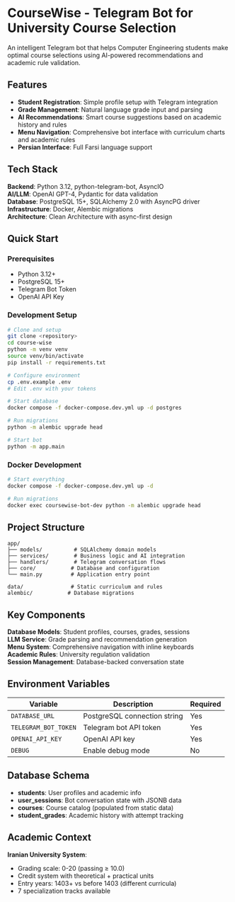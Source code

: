 # CourseWise - Telegram Bot for University Course Selection

An intelligent Telegram bot that helps Computer Engineering students make optimal course selections using AI-powered recommendations and academic rule validation.

## Features

- **Student Registration**: Simple profile setup with Telegram integration
- **Grade Management**: Natural language grade input and parsing  
- **AI Recommendations**: Smart course suggestions based on academic history and rules
- **Menu Navigation**: Comprehensive bot interface with curriculum charts and academic rules
- **Persian Interface**: Full Farsi language support

## Tech Stack

**Backend**: Python 3.12, python-telegram-bot, AsyncIO  
**AI/LLM**: OpenAI GPT-4, Pydantic for data validation  
**Database**: PostgreSQL 15+, SQLAlchemy 2.0 with AsyncPG driver  
**Infrastructure**: Docker, Alembic migrations  
**Architecture**: Clean Architecture with async-first design

## Quick Start

### Prerequisites
- Python 3.12+
- PostgreSQL 15+
- Telegram Bot Token
- OpenAI API Key

### Development Setup
```bash
# Clone and setup
git clone <repository>
cd course-wise
python -m venv venv
source venv/bin/activate
pip install -r requirements.txt

# Configure environment
cp .env.example .env
# Edit .env with your tokens

# Start database
docker compose -f docker-compose.dev.yml up -d postgres

# Run migrations
python -m alembic upgrade head

# Start bot
python -m app.main
```

### Docker Development
```bash
# Start everything
docker compose -f docker-compose.dev.yml up -d

# Run migrations
docker exec coursewise-bot-dev python -m alembic upgrade head
```

## Project Structure

```
app/
├── models/          # SQLAlchemy domain models
├── services/        # Business logic and AI integration
├── handlers/        # Telegram conversation flows
├── core/           # Database and configuration
└── main.py         # Application entry point

data/               # Static curriculum and rules
alembic/           # Database migrations
```

## Key Components

**Database Models**: Student profiles, courses, grades, sessions  
**LLM Service**: Grade parsing and recommendation generation  
**Menu System**: Comprehensive navigation with inline keyboards  
**Academic Rules**: University regulation validation  
**Session Management**: Database-backed conversation state

## Environment Variables

| Variable | Description | Required |
|----------|-------------|----------|
| `DATABASE_URL` | PostgreSQL connection string | Yes |
| `TELEGRAM_BOT_TOKEN` | Telegram bot API token | Yes |
| `OPENAI_API_KEY` | OpenAI API key | Yes |
| `DEBUG` | Enable debug mode | No |

## Database Schema

- **students**: User profiles and academic info
- **user_sessions**: Bot conversation state with JSONB data
- **courses**: Course catalog (populated from static data)
- **student_grades**: Academic history with attempt tracking

## Academic Context

**Iranian University System**:
- Grading scale: 0-20 (passing ≥ 10.0)
- Credit system with theoretical + practical units
- Entry years: 1403+ vs before 1403 (different curricula)
- 7 specialization tracks available


